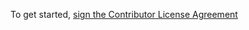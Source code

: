 To get started, [sign the Contributor License
Agreement](https://www.clahub.com/agreements/jshint-cla/cla-test)

